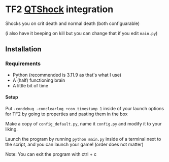 # TF2 [QTShock](https://qtshock.com) integration

Shocks you on crit death and normal death (both configuarable)

(i also have it beeping on kill but you can change that if you edit `main.py`)

## Installation

### Requirements

* Python (recommended is 3.11.9 as that's what I use)
* A (half) functioning brain
* A little bit of time

#### Setup

Put `-condebug -conclearlog +con_timestamp 1` inside of your launch options for TF2 by going to properties and pasting them in the box

Make a copy of `config_default.py`, name it `config.py` and modify it to your liking.

Launch the program by running `python main.py` inside of a terminal next to the script, and you can launch your game! (order does not matter)

Note: You can exit the program with ctrl + c
